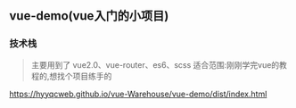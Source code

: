 ## vue-demo(vue入门的小项目) 

### 技术栈

> 主要用到了 vue2.0、vue-router、es6、scss
> 适合范围:刚刚学完vue的教程的,想找个项目练手的

https://hyyqcweb.github.io/vue-Warehouse/vue-demo/dist/index.html
